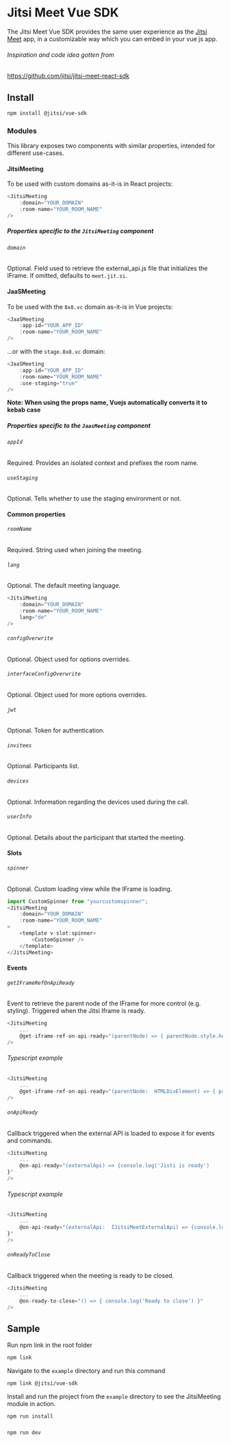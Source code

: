 # Jitsi Meet Vue SDK
The Jitsi Meet Vue SDK provides the same user experience as the [Jitsi Meet](https://github.com/jitsi/jitsi-meet) app, in a customizable way which you can embed in your vue js app.

###### Inspiration and code idea gotten from
https://github.com/jitsi/jitsi-meet-react-sdk
## Install
```bash
npm install @jitsi/vue-sdk
```
### Modules
This library exposes two components with similar properties, intended for different use-cases.
#### JitsiMeeting
To be used with custom domains as-it-is in React projects:
```js
<JitsiMeeting
    :domain="YOUR_DOMAIN"
    :room-name="YOUR_ROOM_NAME"
/>
```
##### Properties specific to the `JitsiMeeting` component

###### `domain`
Optional. Field used to retrieve the external_api.js file that initializes the IFrame. If omitted, defaults to `meet.jit.si`.


#### JaaSMeeting
To be used with the `8x8.vc` domain as-it-is in Vue projects:
```js
<JaaSMeeting
    :app-id="YOUR_APP_ID"
    :room-name="YOUR_ROOM_NAME"
/>
```

...or with the `stage.8x8.vc` domain:
```js
<JaaSMeeting
    :app-id="YOUR_APP_ID"
    :room-name="YOUR_ROOM_NAME"
    :use-staging="true"
/>
```
**Note: When using the props name, Vuejs automatically converts it to kebab case**
##### Properties specific to the `JaasMeeting` component
###### `appId` 
Required. Provides an isolated context and prefixes the room name.

###### `useStaging`
Optional. Tells whether to use the staging environment or not.

#### Common properties
###### `roomName`
Required. String used when joining the meeting.

###### `lang`
Optional. The default meeting language.
```js
<JitsiMeeting
    :domain="YOUR_DOMAIN"
    :room-name="YOUR_ROOM_NAME"
    lang="de"
/>
```
###### `configOverwrite`
Optional. Object used for options overrides.

###### `interfaceConfigOverwrite`
Optional. Object used for more options overrides.

###### `jwt`
Optional. Token for authentication.

###### `invitees`
Optional. Participants list.

###### `devices`
Optional. Information regarding the devices used during the call.

###### `userInfo`
Optional. Details about the participant that started the meeting.


#### Slots

###### `spinner`
Optional. Custom loading view while the IFrame is loading.
```js
import CustomSpinner from "yourcustomspinner";
<JitsiMeeting
    :domain="YOUR_DOMAIN"
    :room-name="YOUR_ROOM_NAME"
>
	<template v-slot:spinner>
		<CustomSpinner />
	</template>
</JitsiMeeting>
```

#### Events
###### `getIFrameRefOnApiReady`
Event to retrieve the parent node of the IFrame for more control (e.g. styling). Triggered when the Jitsi Iframe is ready.
```js
<JitsiMeeting
    ...
    @get-iframe-ref-on-api-ready="(parentNode) => { parentNode.style.height = '700px'}"
/>
```
###### Typescript example
```ts
<JitsiMeeting
    ...
    @get-iframe-ref-on-api-ready="(parentNode:  HTMLDivElement) => { parentNode.style.height = '700px'}"
/>
```
###### `onApiReady`
Callback triggered when the external API is loaded to expose it for events and commands.
```js
<JitsiMeeting
    ...
    @on-api-ready="(externalApi) => {console.log('Jisti is ready')
}"
/>
```
###### Typescript example
```ts
<JitsiMeeting
    ...
    @on-api-ready="(externalApi:  IJitsiMeetExternalApi) => {console.log('Jisti is ready')
}"
/>
```
###### `onReadyToClose`
Callback triggered when the meeting is ready to be closed.
```js
<JitsiMeeting
    ...
    @on-ready-to-close="() => { console.log('Ready to close') }"
/>
```

## Sample

Run npm link in the root folder
```bash
npm link
```

Navigate to the `example` directory and run this command
```bash
npm link @jitsi/vue-sdk
```

Install and run the project from the `example` directory to see the JitsiMeeting module in action.
```bash
npm run install
```

###
```bash
npm run dev
```